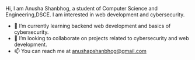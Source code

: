 Hi, I am Anusha Shanbhog, a student of Computer Science and Engineering,DSCE.
I am interested in web development and cybersecurity.
- 🌱 I’m currently learning backend web development and basics of cybersecurity.
- 💞️ I’m looking to collaborate on projects related to cybersecurity and web development.
- 📫 You can reach me at anushapshanbhog@gmail.com
<!---
anusha-shanbhog/anusha-shanbhog is a ✨ special ✨ repository because its `README.md` (this file) appears on your GitHub profile.
You can click the Preview link to take a look at your changes.
--->
